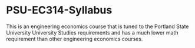PSU-EC314-Syllabus
==================

This is an engineering economics course that is tuned to the Portland State University University Studies requirements and has a much lower math requirement than other engineering economics courses.
